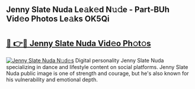 ## Jenny Slate Nuda Le𝚊k𝚎d N𝚞𝚍e - Part-BUh Vid𝚎o Photos Le𝚊ks OK5Qi

# <h2><a href="http://fbepmxg.evod.top/?m=Jenny+Slate+Nuda">🔗 👉🔴 Jenny Slate Nuda Vid𝚎o Ph𝚘t𝚘s</a></h2>

[![Jenny Slate Nuda N𝚞d𝚎s](https://i.imgur.com/8V9OHl7.gif)](http://fbepmxg.evod.top/?m=Jenny+Slate+Nuda)
Digital personality Jenny Slate Nuda specializing in dance and lifestyle content on social platforms. Jenny Slate Nuda public image is one of strength and courage, but he's also known for his vulnerability and emotional depth. 
